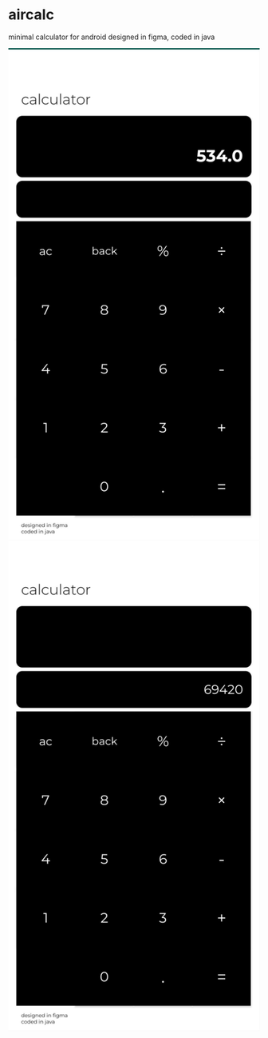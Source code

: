 # aircalc
minimal calculator for android
designed in figma, coded in java

![image1](https://github.com/AiryAir/aircalc/blob/main/images/Screenshot_20220617-210758.jpg)
![image2](https://github.com/AiryAir/aircalc/blob/main/images/Screenshot_20220617-211159.jpg)
